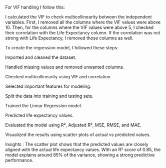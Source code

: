 For VIF handling I follow this:

I calculated the VIF to check multicollinearity between the independent variables. First, I removed all the columns where the VIF values were above 10. Then, for the columns where the VIF values were above 5, I checked their correlation with the Life Expectancy column. If the correlation was not strong with Life Expectancy, I removed those columns as well.


To create the regression model, I followed these steps:

Imported and cleaned the dataset.

Handled missing values and removed unwanted columns.

Checked multicollinearity using VIF and correlation.

Selected important features for modeling.

Split the data into training and testing sets.

Trained the Linear Regression model.

Predicted life expectancy values.

Evaluated the model using R², Adjusted R², MSE, RMSE, and MAE.

Visualized the results using scatter plots of actual vs predicted values.


Insights : The scatter plot shows that the predicted values are closely aligned with the actual life expectancy values. With an R² score of 0.85, the model explains around 85% of the variance, showing a strong predictive performance.
